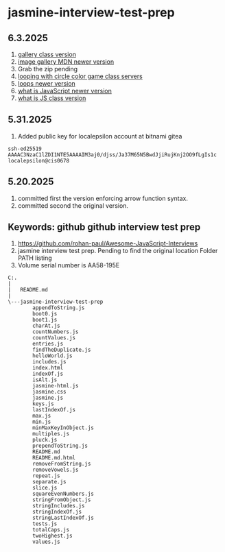 # jasmine-interview-test-prep

## 6.3.2025
1. [gallery class version](http://developer.mozilla.org/en-US/docs/Learn/JavaScript/Building_blocks/Image_gallery)
1. [image gallery MDN newer version](https://developer.mozilla.org/en-US/docs/Learn_web_development/Core/Scripting/Image_gallery)
1. Grab the zip pending
1. [looping with circle color game class servers](http://developer.mozilla.org/en-US/docs/Learn/JavaScript/Building_blocks/Looping_code)
1. [loops newer version](https://developer.mozilla.org/en-US/docs/Learn_web_development/Core/Scripting/Loops)
1. [what is JavaScript newer version](https://developer.mozilla.org/en-US/docs/Learn_web_development/Core/Scripting/What_is_JavaScript)
1. [what is JS class version](http://developer.mozilla.org/en-US/docs/Learn/JavaScript/First_steps/What_is_JavaScript)

## 5.31.2025
1. Added public key for localepsilon account at bitnami gitea
```
ssh-ed25519 AAAAC3NzaC1lZDI1NTE5AAAAIM3aj0/djss/Ja37M65N5BwdJjiRujKnj2OO9fLgIs1c localepsilon@cis0678

```
## 5.20.2025
1. committed first the version enforcing arrow function syntax.
1. committed second the original version.

## Keywords: github github interview test prep
1. https://github.com/rohan-paul/Awesome-JavaScript-Interviews
1. jasmine interview test prep. Pending to find the original location Folder PATH listing
1. Volume serial number is AA58-195E
~~~
C:.
|   
|   README.md
|   
\---jasmine-interview-test-prep
        appendToString.js
        boot0.js
        boot1.js
        charAt.js
        countNumbers.js
        countValues.js
        entries.js
        findTheDuplicate.js
        helloWorld.js
        includes.js
        index.html
        indexOf.js
        isAlt.js
        jasmine-html.js
        jasmine.css
        jasmine.js
        keys.js
        lastIndexOf.js
        max.js
        min.js
        minMaxKeyInObject.js
        multiples.js
        pluck.js
        prependToString.js
        README.md
        README.md.html
        removeFromString.js
        removeVowels.js
        repeat.js
        separate.js
        slice.js
        squareEvenNumbers.js
        stringFromObject.js
        stringIncludes.js
        stringIndexOf.js
        stringLastIndexOf.js
        tests.js
        totalCaps.js
        twoHighest.js
        values.js
~~~

